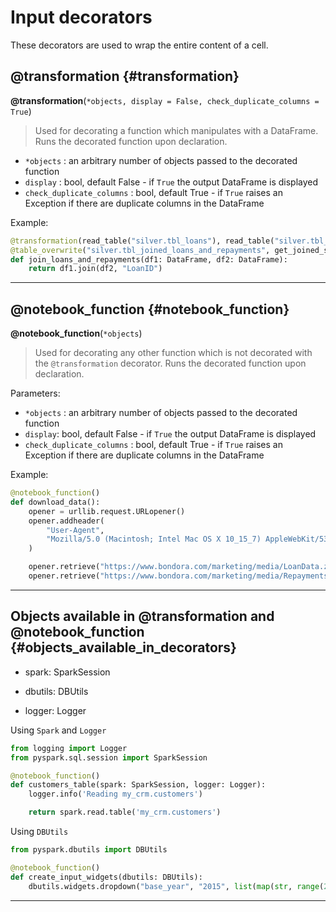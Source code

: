 # Input decorators

These decorators are used to wrap the entire content of a cell. 

## @transformation {#transformation}
__@transformation__(`*objects, display = False, check_duplicate_columns = True`)

> Used for decorating a function which manipulates with a DataFrame. Runs the decorated function upon declaration.

- `*objects` : an arbitrary number of objects passed to the decorated function
- `display` : bool, default False - if `True` the output DataFrame is displayed
- `check_duplicate_columns` : bool, default True - if `True` raises an Exception if there are duplicate columns in the DataFrame

Example:

```python
@transformation(read_table("silver.tbl_loans"), read_table("silver.tbl_repayments"), display=True)
@table_overwrite("silver.tbl_joined_loans_and_repayments", get_joined_schema())
def join_loans_and_repayments(df1: DataFrame, df2: DataFrame):
    return df1.join(df2, "LoanID")
```

---

## @notebook_function {#notebook_function}
__@notebook_function__(`*objects`)

> Used for decorating any other function which is not decorated with the `@transformation` decorator. Runs the decorated function upon declaration.

Parameters:

- `*objects` : an arbitrary number of objects passed to the decorated function
- `display`: bool, default False - if `True` the output DataFrame is displayed
- `check_duplicate_columns` : bool, default True - if `True` raises an Exception if there are duplicate columns in the DataFrame

Example:

```python
@notebook_function()
def download_data():
    opener = urllib.request.URLopener()
    opener.addheader(
        "User-Agent",
        "Mozilla/5.0 (Macintosh; Intel Mac OS X 10_15_7) AppleWebKit/537.36 (KHTML, like Gecko) Chrome/90.0.4430.93 Safari/537.36",
    )

    opener.retrieve("https://www.bondora.com/marketing/media/LoanData.zip", "/loanData.zip")
    opener.retrieve("https://www.bondora.com/marketing/media/RepaymentsData.zip", "/repaymentsData.zip")
```

---

## Objects available in __@transformation__ and __@notebook_function__ {#objects_available_in_decorators}

- spark: SparkSession

- dbutils: DBUtils

- logger: Logger

Using `Spark` and `Logger`

```python
from logging import Logger
from pyspark.sql.session import SparkSession

@notebook_function()
def customers_table(spark: SparkSession, logger: Logger):
    logger.info('Reading my_crm.customers')

    return spark.read.table('my_crm.customers')
```

Using `DBUtils`

```python
from pyspark.dbutils import DBUtils

@notebook_function()
def create_input_widgets(dbutils: DBUtils):
    dbutils.widgets.dropdown("base_year", "2015", list(map(str, range(2009, 2022))), "Base year")
```

---

